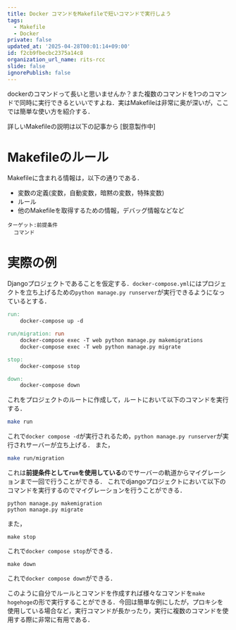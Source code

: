 ```yaml
---
title: Docker コマンドをMakefileで短いコマンドで実行しよう
tags:
  - Makefile
  - Docker
private: false
updated_at: '2025-04-28T00:01:14+09:00'
id: f2cb9fbecbc2375a14c8
organization_url_name: rits-rcc
slide: false
ignorePublish: false
---
```

dockerのコマンドって長いと思いませんか？また複数のコマンドを1つのコマンドで同時に実行できるといいですよね．実はMakefileは非常に奥が深いが，ここでは簡単な使い方を紹介する．

詳しいMakefileの説明は以下の記事から
[鋭意製作中]

# Makefileのルール
Makefileに含まれる情報は，以下の通りである．

 - 変数の定義(変数，自動変数，暗黙の変数，特殊変数)
 - ルール
 - 他のMakefileを取得するための情報，デバッグ情報などなど

```md:Makefileの文法
ターゲット:前提条件
  コマンド
```

# 実際の例
Djangoプロジェクトであることを仮定する．`docker-compose.yml`にはプロジェクトを立ち上げるための`python manage.py runserver`が実行できるようになっているとする．

```makefile
run:
    docker-compose up -d

run/migration: run
    docker-compose exec -T web python manage.py makemigrations
    docker-compose exec -T web python manage.py migrate

stop:
    docker-compose stop

down:
    docker-compose down
```
これをプロジェクトのルートに作成して，ルートにおいて以下のコマンドを実行する．
```bash
make run
```
これで`docker compose -d`が実行されるため，`python manage.py runserver`が実行されサーバーが立ち上げる．
また，
```bash
make run/migration
```
これは**前提条件として`run`を使用している**のでサーバーの軌道からマイグレーションまで一回で行うことができる．
これでdjangoプロジェクトにおいて以下のコマンドを実行するのでマイグレーションを行うことができる．
```
python manage.py makemigration
python manage.py migrate
```

また，
```
make stop
```
これで`docker compose stop`ができる．

```
make down
```
これで`docker compose down`ができる．



このように自分でルールとコマンドを作成すれば様々なコマンドを`make hogehoge`の形で実行することができる．今回は簡単な例にしたが，プロキシを使用している場合など，実行コマンドが長かったり，実行に複数のコマンドを使用する際に非常に有用である．

